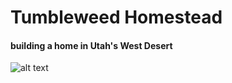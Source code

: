 # Tumbleweed Homestead
#### building a home in Utah's West Desert

![alt text](https://photos.app.goo.gl/uAT4mPhDj5i5nTqR6)

